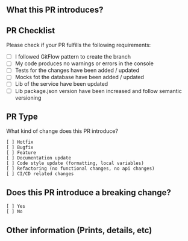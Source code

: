## What this PR introduces?

<!-- Please, includes description of this pull request -->

## PR Checklist

Please check if your PR fulfills the following requirements:

- [ ] I followed GitFlow pattern to create the branch
- [ ] My code produces no warnings or errors in the console
- [ ] Tests for the changes have been added / updated
- [ ] Mocks fot the database have been added / updated
- [ ] Lib of the service have been updated
- [ ] Lib package.json version have been increased and follow semantic versioning

## PR Type

What kind of change does this PR introduce?

```
[ ] Hotfix
[ ] Bugfix
[ ] Feature
[ ] Documentation update
[ ] Code style update (formatting, local variables)
[ ] Refactoring (no functional changes, no api changes)
[ ] CI/CD related changes
```

## Does this PR introduce a breaking change?

```
[ ] Yes
[ ] No
```

<!-- If this PR contains a breaking change, please describe the impact and migration path for existing applications below. -->

## Other information (Prints, details, etc)
